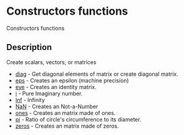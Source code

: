 # Constructors functions

Constructors functions

## Description

Create scalars, vectors, or matrices

- [diag](diag.md) - Get diagonal elements of matrix or create diagonal matrix.
- [eps](eps.md) - Creates an epsilon (machine precision)
- [eye](eye.md) - Creates an identity matrix.
- [i](i.md) - Pure Imaginary number.
- [Inf](Inf.md) - Infinity
- [NaN](NaN.md) - Creates an Not-a-Number
- [ones](ones.md) - Creates an matrix made of ones.
- [pi](pi.md) - Ratio of circle's circumference to its diameter.
- [zeros](zeros.md) - Creates an matrix made of zeros.
